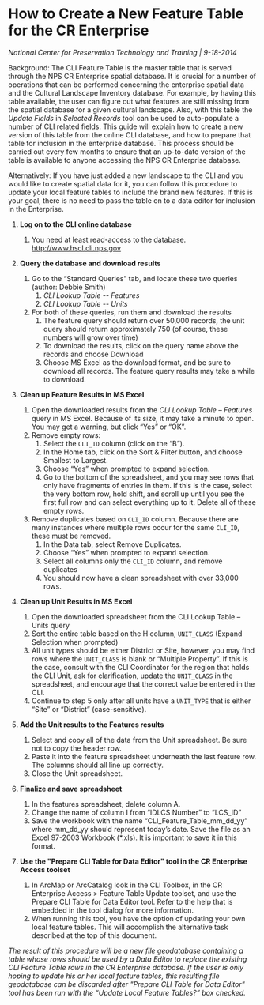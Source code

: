 # How to Create a New Feature Table for the CR Enterprise
*National Center for Preservation Technology and Training | 9-18-2014*

Background: The CLI Feature Table is the master table that is served through the NPS CR Enterprise spatial database. It is crucial for a number of operations that can be performed concerning the enterprise spatial data and the Cultural Landscape Inventory database. For example, by having this table available, the user can figure out what features are still missing from the spatial database for a given cultural landscape. Also, with this table the _Update Fields_ in _Selected Records_ tool can be used to auto-populate a number of CLI related fields. This guide will explain how to create a new version of this table from the online CLI database, and how to prepare that table for inclusion in the enterprise database. This process should be carried out every few months to ensure that an up-to-date version of the table is available to anyone accessing the NPS CR Enterprise database.

Alternatively: If you have just added a new landscape to the CLI and you would like to create spatial data for it, you can follow this procedure to update your local feature tables to include the brand new features. If this is your goal, there is no need to pass the table on to a data editor for inclusion in the Enterprise.


1. **Log on to the CLI online database**
    1. You need at least read-access to the database. http://www.hscl.cli.nps.gov
1. **Query the database and download results**
    1. Go to the “Standard Queries” tab, and locate these two queries (author: Debbie Smith)
        1. *CLI Lookup Table -- Features*
        1. *CLI Lookup Table -- Units*
    1. For both of these queries, run them and download the results
        1. The feature query should return over 50,000 records, the unit query should return approximately 750 (of course, these numbers will grow over time)
        1. To download the results, click on the query name above the records and choose Download
        1. Choose MS Excel as the download format, and be sure to download all records. The feature query results may take a while to download.

1. **Clean up Feature Results in MS Excel**
    1. Open the downloaded results from the *CLI Lookup Table – Features* query in MS Excel. Because of its size, it may take a minute to open. You may get a warning, but click “Yes” or “OK”.
    1. Remove empty rows:
        1. Select the `CLI_ID` column (click on the “B”).
        1. In the Home tab, click on the Sort & Filter button, and choose Smallest to Largest.
        1. Choose “Yes” when prompted to expand selection.
        1. Go to the bottom of the spreadsheet, and you may see rows that only have fragments of entries in them. If this is the case, select the very bottom row, hold shift, and scroll up until you see the first full row and can select everything up to it. Delete all of these empty rows.
    1. Remove duplicates based on `CLI_ID` column. Because there are many instances where multiple rows occur for the same `CLI_ID`, these must be removed.
        1. In the Data tab, select Remove Duplicates.
        1. Choose “Yes” when prompted to expand selection.
        1. Select all columns only the `CLI_ID` column, and remove duplicates
        1. You should now have a clean spreadsheet with over 33,000 rows.

1. **Clean up Unit Results in MS Excel**
    1. Open the downloaded spreadsheet from the CLI Lookup Table – Units query
    1. Sort the entire table based on the H column, `UNIT_CLASS` (Expand Selection when prompted)
    1. All unit types should be either District or Site, however, you may find rows where the `UNIT_CLASS` is blank or “Multiple Property”. If this is the case, consult with the CLI Coordinator for the region that holds the CLI Unit, ask for clarification, update the `UNIT_CLASS` in the spreadsheet, and encourage that the correct value be entered in the CLI.
    1. Continue to step 5 only after all units have a `UNIT_TYPE` that is either “Site” or “District” (case-sensitive).

1. **Add the Unit results to the Features results**
    1. Select and copy all of the data from the Unit spreadsheet. Be sure not to copy the header row.
    1. Paste it into the feature spreadsheet underneath the last feature row. The columns should all line up correctly.
    1. Close the Unit spreadsheet.

1. **Finalize and save spreadsheet**
    1. In the features spreadsheet, delete column A.
    1. Change the name of column I from “IDLCS Number” to “LCS_ID”
    1. Save the workbook with the name “CLI_Feature_Table_mm_dd_yy” where mm_dd_yy should represent today’s date. Save the file as an Excel 97-2003 Workbook (*.xls). It is important to save it in this format.

1. **Use the "Prepare CLI Table for Data Editor" tool in the CR Enterprise Access toolset**
    1. In ArcMap or ArcCatalog look in the CLI Toolbox, in the CR Enterprise Access > Feature Table Update toolset, and use the Prepare CLI Table for Data Editor tool. Refer to the help that is embedded in the tool dialog for more information.
    1. When running this tool, you have the option of updating your own local feature tables. This will accomplish the alternative task described at the top of this document.

*The result of this procedure will be a new file geodatabase containing a table whose rows should be used by a Data Editor to replace the existing CLI Feature Table rows in the CR Enterprise database. If the user is only hoping to update his or her local feature tables, this resulting file geodatabase can be discarded after "Prepare CLI Table for Data Editor" tool has been run with the “Update Local Feature Tables?” box checked.*

